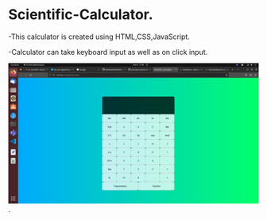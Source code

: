 # Scientific-Calculator.

-This calculator is created using HTML,CSS,JavaScript.

-Calculator can take keyboard input as well as on click input.

![image](calculator.png).






